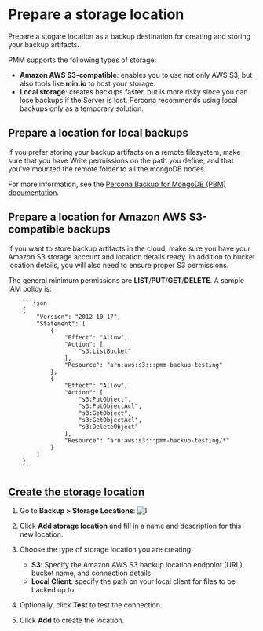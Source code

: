 # Prepare a storage location

Prepare a stogare location as a backup destination for creating and storing your backup artifacts.

PMM supports the following types of storage:
- **Amazon AWS S3-compatible**: enables you to use not only AWS S3, but also tools like **min.io** to host your storage.
- **Local storage**: creates backups faster, but is  more risky since you can lose backups if the Server is lost. Percona recommends using local backups only as a temporary solution.

## Prepare a location for local backups
If you prefer storing your backup artifacts on a remote filesystem, make sure that you have Write permissions on the path you define, and that you've mounted the remote folder to all the mongoDB nodes.

For more information, see the [Percona Backup for MongoDB (PBM) documentation](https://www.google.com/url?q=https://docs.percona.com/percona-backup-mongodb/details/storage-configuration.html%23remote-filesystem-server-storage&sa=D&source=docs&ust=1667855380308508&usg=AOvVaw3B1N4tjh_mv8lt4msbf3Ui). 

## Prepare a location for Amazon AWS S3-compatible backups
If you want to store backup artifacts in the cloud, make sure you have your Amazon S3 storage account and location details ready.
In addition to bucket location details, you will also need to ensure proper S3 permissions.

The general minimum permissions are **LIST**/**PUT**/**GET**/**DELETE**.
A sample IAM policy is:

        ```json
        {
            "Version": "2012-10-17",
            "Statement": [
                {
                    "Effect": "Allow",
                    "Action": [
                        "s3:ListBucket"
                    ],
                    "Resource": "arn:aws:s3:::pmm-backup-testing"
                },
                {
                    "Effect": "Allow",
                    "Action": [
                        "s3:PutObject",
                        "s3:PutObjectAcl",
                        "s3:GetObject",
                        "s3:GetObjectAcl",
                        "s3:DeleteObject"
                    ],
                    "Resource": "arn:aws:s3:::pmm-backup-testing/*"
                }
            ]
        }
        ```
   
## [Create the storage location](#create-a-storage-location)

1. Go to **Backup > Storage Locations**:
    ![!](../_images/PMM_Backup_Management.jpg)

2. Click **Add storage location** and fill in a name and description for this new location.
3. Choose the type of storage location you are creating:
     - **S3**: Specify the Amazon AWS S3 backup location endpoint (URL), bucket name, and connection details. 
     - **Local Client**: specify the path on your local client for files to be backed up to.

4. Optionally, click **Test** to test the connection.

5. Click **Add** to create the location.
